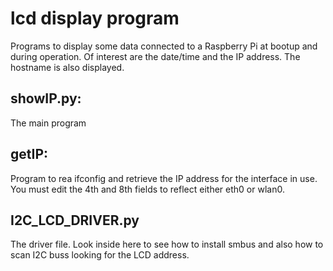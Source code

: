 # lcd display program

Programs to display some data connected to a Raspberry Pi at bootup and
during operation.  Of interest are the date/time and the IP address.  The
hostname is also displayed.

## showIP.py:

The main program

## getIP:

Program to rea ifconfig and retrieve the IP address for the interface in
use.  You must edit the 4th and 8th fields to reflect either eth0 or wlan0.

## I2C_LCD_DRIVER.py

The driver file.  Look inside here to see how to install smbus and also how
to scan I2C buss looking for the LCD address.


